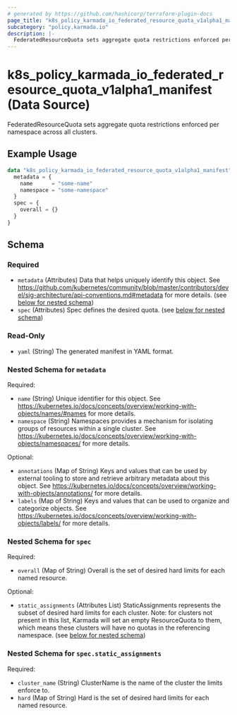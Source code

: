```yaml
---
# generated by https://github.com/hashicorp/terraform-plugin-docs
page_title: "k8s_policy_karmada_io_federated_resource_quota_v1alpha1_manifest Data Source - terraform-provider-k8s"
subcategory: "policy.karmada.io"
description: |-
  FederatedResourceQuota sets aggregate quota restrictions enforced per namespace across all clusters.
---
```


# k8s_policy_karmada_io_federated_resource_quota_v1alpha1_manifest (Data Source)

FederatedResourceQuota sets aggregate quota restrictions enforced per namespace across all clusters.

## Example Usage

```terraform
data "k8s_policy_karmada_io_federated_resource_quota_v1alpha1_manifest" "example" {
  metadata = {
    name      = "some-name"
    namespace = "some-namespace"
  }
  spec = {
    overall = {}
  }
}
```

<!-- schema generated by tfplugindocs -->
## Schema

### Required

- `metadata` (Attributes) Data that helps uniquely identify this object. See https://github.com/kubernetes/community/blob/master/contributors/devel/sig-architecture/api-conventions.md#metadata for more details. (see [below for nested schema](#nestedatt--metadata))
- `spec` (Attributes) Spec defines the desired quota. (see [below for nested schema](#nestedatt--spec))

### Read-Only

- `yaml` (String) The generated manifest in YAML format.

<a id="nestedatt--metadata"></a>
### Nested Schema for `metadata`

Required:

- `name` (String) Unique identifier for this object. See https://kubernetes.io/docs/concepts/overview/working-with-objects/names/#names for more details.
- `namespace` (String) Namespaces provides a mechanism for isolating groups of resources within a single cluster. See https://kubernetes.io/docs/concepts/overview/working-with-objects/namespaces/ for more details.

Optional:

- `annotations` (Map of String) Keys and values that can be used by external tooling to store and retrieve arbitrary metadata about this object. See https://kubernetes.io/docs/concepts/overview/working-with-objects/annotations/ for more details.
- `labels` (Map of String) Keys and values that can be used to organize and categorize objects. See https://kubernetes.io/docs/concepts/overview/working-with-objects/labels/ for more details.


<a id="nestedatt--spec"></a>
### Nested Schema for `spec`

Required:

- `overall` (Map of String) Overall is the set of desired hard limits for each named resource.

Optional:

- `static_assignments` (Attributes List) StaticAssignments represents the subset of desired hard limits for each cluster. Note: for clusters not present in this list, Karmada will set an empty ResourceQuota to them, which means these clusters will have no quotas in the referencing namespace. (see [below for nested schema](#nestedatt--spec--static_assignments))

<a id="nestedatt--spec--static_assignments"></a>
### Nested Schema for `spec.static_assignments`

Required:

- `cluster_name` (String) ClusterName is the name of the cluster the limits enforce to.
- `hard` (Map of String) Hard is the set of desired hard limits for each named resource.
